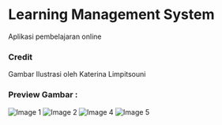 # Learning Management System

Aplikasi pembelajaran online

### Credit

Gambar Ilustrasi oleh Katerina Limpitsouni

### Preview Gambar :
![Image 1](https://files.catbox.moe/cu152l.png)
![Image 2](https://files.catbox.moe/2pleju.png)
![Image 4](https://files.catbox.moe/cr87p0.png)
![Image 5](https://files.catbox.moe/ayzt3d.png)
